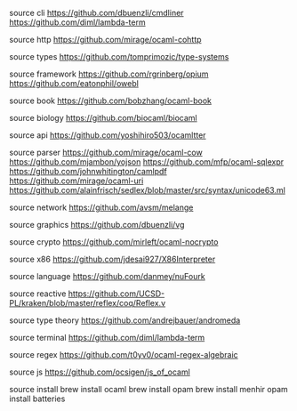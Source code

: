 
source cli
  https://github.com/dbuenzli/cmdliner
  https://github.com/diml/lambda-term

source http
  https://github.com/mirage/ocaml-cohttp

source types
  https://github.com/tomprimozic/type-systems

source framework
  https://github.com/rgrinberg/opium
  https://github.com/eatonphil/owebl

source book
  https://github.com/bobzhang/ocaml-book

source biology
  https://github.com/biocaml/biocaml

source api
  https://github.com/yoshihiro503/ocamltter

source parser
  https://github.com/mirage/ocaml-cow
  https://github.com/mjambon/yojson
  https://github.com/mfp/ocaml-sqlexpr
  https://github.com/johnwhitington/camlpdf
  https://github.com/mirage/ocaml-uri
  https://github.com/alainfrisch/sedlex/blob/master/src/syntax/unicode63.ml

source network
  https://github.com/avsm/melange

source graphics
  https://github.com/dbuenzli/vg

source crypto
  https://github.com/mirleft/ocaml-nocrypto

source x86
  https://github.com/jdesai927/X86Interpreter

source language
  https://github.com/danmey/nuFourk

source reactive
  https://github.com/UCSD-PL/kraken/blob/master/reflex/coq/Reflex.v

source type theory
  https://github.com/andrejbauer/andromeda

source terminal
  https://github.com/diml/lambda-term

source regex
  https://github.com/t0yv0/ocaml-regex-algebraic

source js
  https://github.com/ocsigen/js_of_ocaml

source install
  brew install ocaml
  brew install opam
  brew install menhir
  opam install batteries
